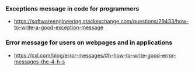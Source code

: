 ### Exceptions message in code for programmers
  + https://softwareengineering.stackexchange.com/questions/29433/how-to-write-a-good-exception-message

### Error message for users on webpages and in applications
  + https://cxl.com/blog/error-messages/#h-how-to-write-good-error-messages-the-4-h-s

